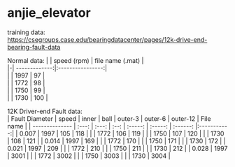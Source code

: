 # anjie_elevator  
training data:  
https://csegroups.case.edu/bearingdatacenter/pages/12k-drive-end-bearing-fault-data  

Normal data: 
| | speed (rpm)   | file name (.mat) |  
|-| -------------:|:----------------:|  
| | 1997          | 97               |  
| | 1772          | 98               |  
| | 1750          | 99               |  
| | 1730          | 100              |  


12K Driver-end Fault data:  
| Fault Diameter | speed | inner | ball | outer-3 | outer-6 | outer-12 | File name   |
| -------------- | :---: | :---: | :--: | :-----: | :-----: | :------: |:-----------:|
| 0.007          | 1997  | 105   | 118  | 
|                | 1772  | 106   | 119  |
|                | 1750  | 107   | 120  |
|                | 1730  | 108   | 121  |
| 0.014          | 1997  | 169   |
|                | 1772  | 170   |
|                | 1750  | 171   |
|                | 1730  | 172   |
| 0.021          | 1997  | 209   |
|                | 1772  | 210   |
|                | 1750  | 211   |
|                | 1730  | 212   |
| 0.028          | 1997  | 3001  |
|                | 1772  | 3002  |
|                | 1750  | 3003  |
|                | 1730  | 3004  |
